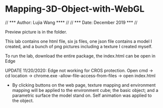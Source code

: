 # Mapping-3D-Object-with-WebGL

// *** Author: Lujia Wang **** //
// *** Date: December 2019 *** //

Preview picture is in the folder.

This lab contains one html file, six js files, one json file contains a model I created, and a bunch of png pictures including a texture I created myself.

To run the lab, download the entire package, the index.html can be open in Edge

UPDATE 11/20/2020: Edge not working for CROS protection. Open cmd -> cd <CHROME> location -> chrome.exe -allow-file-access-from-files -> open index.html

- By clicking buttons on the web page, texture mapping and environment mapping will be applied to the environment cube; the basic object; and a parametric surface the model stand on. Self animation was applied to the object.
